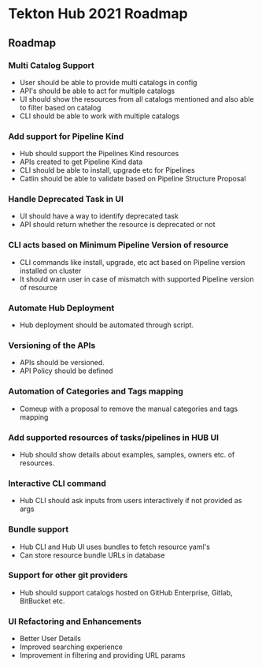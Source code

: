 # Tekton Hub 2021 Roadmap

## Roadmap

### Multi Catalog Support

 - User should be able to provide multi catalogs in config
 - API's should be able to act for multiple catalogs
 - UI should show the resources from all catalogs mentioned and also able to filter based on catalog
 - CLI should be able to work with multiple catalogs

### Add support for Pipeline Kind

 - Hub should support the Pipelines Kind resources
 - APIs created to get Pipeline Kind data
 - CLI should be able to install, upgrade etc for Pipelines
 - Catlin should be able to validate based on Pipeline Structure Proposal

### Handle Deprecated Task in UI

 - UI should have a way to identify deprecated task
 - API should return whether the resource is deprecated or not

### CLI acts based on Minimum Pipeline Version of resource

 - CLI commands like install, upgrade, etc act based on Pipeline version installed on cluster
 - It should warn user in case of mismatch with supported Pipeline version of resource

### Automate Hub Deployment

 - Hub deployment should be automated through script.

### Versioning of the APIs

 - APIs should be versioned.
 - API Policy should be defined

### Automation of Categories and Tags mapping

 - Comeup with a proposal to remove the manual categories and tags mapping

### Add supported resources of tasks/pipelines in HUB UI

 - Hub should show details about examples, samples, owners etc. of resources.

### Interactive CLI command

 - Hub CLI should ask inputs from users interactively if not provided as args

### Bundle support

 - Hub CLI and Hub UI uses bundles to fetch resource yaml's
 - Can store resource bundle URLs in database

### Support for other git providers

 - Hub should support catalogs hosted on GitHub Enterprise, Gitlab, BitBucket etc.

### UI Refactoring and Enhancements

 - Better User Details
 - Improved searching experience
 - Improvement in filtering and providing URL params
